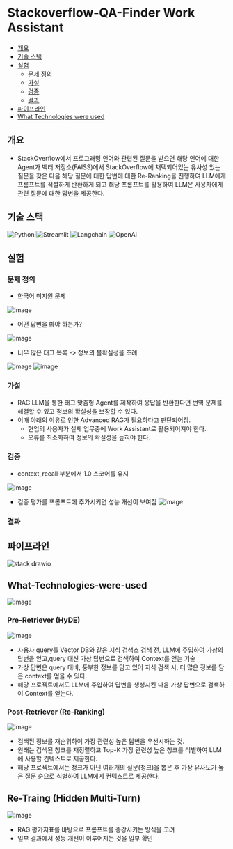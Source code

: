 # Stackoverflow-QA-Finder Work Assistant
  - [개요](#개요)
  - [기술 스택](#기술-스택)
  - [실험](#실험)
    - [문제 정의](#문제-정의)
    - [가설](#가설)
    - [검증](#검증)
    - [결과](#결과)
  - [파이프라인](#파이프라인)
  - [What Technologies were used](#What-Technologies-were-used)

## 개요
- StackOverflow에서 프로그래밍 언어와 관련된 질문을 받으면 해당 언어에 대한 Agent가 벡터 저장소(FAISS)에서 StackOverflow에 채택되어있는 유사성 있는 질문을 찾은 다음 해당 질문에 대한 답변에 대한 Re-Ranking을 진행하여 LLM에게 프롬프트를 적절하게 반환하게 되고 해당 프롬프트를 활용하여 LLM은 사용자에게 관련 질문에 대한 답변을 제공한다.

## 기술 스택

![Python](https://img.shields.io/badge/Python-3776AB?logo=python&logoColor=white)
![Streamlit](https://img.shields.io/badge/Streamlit-FF4B4B?logo=streamlit&logoColor=white)
![Langchain](https://img.shields.io/badge/Langchain-00C7B7?logo=langchain&logoColor=white)
![OpenAI](https://img.shields.io/badge/OpenAI-343541?logo=openai&logoColor=white)

## 실험

### 문제 정의
- 한국어 미지원 문제

![image](https://github.com/user-attachments/assets/ac63403d-10a3-49fb-873c-8549ffc87d51)

- 어떤 답변을 봐야 하는가?

![image](https://github.com/user-attachments/assets/2c78cb62-3ed6-433a-86af-425efbd3bf91)

- 너무 많은 태그 목록 -> 정보의 불확실성을 초례

![image](https://github.com/user-attachments/assets/9bd6ec1e-39c0-45d7-90f0-b4ea4820a662)
![image](https://github.com/user-attachments/assets/533fe99d-b5af-4752-b430-64fabe2bdbc5)

### 가설
- RAG LLM을 통한 태그 맞춤형 Agent를 제작하여 응답을 반환한다면 번역 문제를 해결할 수 있고 정보의 확실성을 보장할 수 있다.
- 이때 아래의 이유로 인한 Advanced RAG가 필요하다고 판단되어짐.
  - 현업의 사용자가 실제 업무중에 Work Assistant로 활용되어져야 한다.
  - 오류를 최소화하여 정보의 확실성을 높혀야 한다.

### 검증
- context_recall 부분에서 1.0 스코어를 유지
  
![image](https://github.com/user-attachments/assets/2f6aa9d8-b0dd-478b-92e5-d211bd6aed8d)

- 검증 평가를 프롬프트에 추가시키면 성능 개선이 보여짐
![image](https://github.com/user-attachments/assets/7491ee5a-e64d-48e4-98d2-2cccd6ec4197)


### 결과

## 파이프라인
![stack drawio](https://github.com/user-attachments/assets/c131ae91-aba5-41f0-a01f-7b5534ac6a0a)

## What-Technologies-were-used
![image](https://github.com/user-attachments/assets/f859e839-c8f7-41ad-b852-dcfaa1517cb9)

### Pre-Retriever (HyDE)
![image](https://github.com/user-attachments/assets/68353461-1c18-457d-a402-8ecdbba44b42)
- 사용자 query를 Vector DB와 같은 지식 검색소 검색 전, LLM에 주입하여 가상의 답변을 얻고,query 대신 가상 답변으로 검색하여 Context를 얻는 기술
- 가상 답변은 query 대비, 풍부한 정보를 담고 있어 지식 검색 시, 더 많은 정보를 담은 context를 얻을 수 있다.
- 해당 프로젝트에서도 LLM에 주입하여 답변을 생성시킨 다음 가상 답변으로 검색하여 Context를 얻는다.

### Post-Retriever (Re-Ranking)
![image](https://github.com/user-attachments/assets/f8dcb46a-8a31-4f39-b8f8-6127aec96c39)
- 검색된 정보를 재순위하여 가장 관련성 높은 답변을 우선시하는 것.
- 원래는 검색된 청크를 재정렬하고 Top-K 가장 관련성 높은 청크를 식별하여 LLM에 사용할 컨텍스트로 제공한다.
- 해당 프로젝트에서는 청크가 아닌 여러개의 질문(청크)을 뽑은 후 가장 유사도가 높은 질문 순으로 식별하여 LLM에게 컨텍스트로 제공한다.

## Re-Traing (Hidden Multi-Turn)
![image](https://github.com/user-attachments/assets/c4b67128-a9bc-47cb-94f2-c08d75029811)
- RAG 평가지표를 바탕으로 프롬프트를 증강시키는 방식을 고려
- 일부 결과에서 성능 개선이 이루어지는 것을 일부 확인
